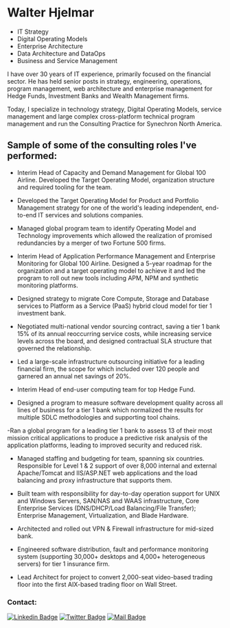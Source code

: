 <h1>Walter Hjelmar</h1>

- IT Strategy
- Digital Operating Models
- Enterprise Architecture
- Data Architecture and DataOps
- Business and Service Management

I have over 30 years of IT experience, primarily focused on the financial sector. He has held senior posts in strategy, engineering, operations, program management, web architecture and enterprise management for Hedge Funds, Investment Banks and Wealth Management firms. 

Today, I specialize in technology strategy, Digital Operating Models, service management and large complex cross-platform technical program management and run the Consulting Practice for Synechron North America.

## Sample of some of the consulting roles I've performed:

- Interim Head of Capacity and Demand Management for Global 100 Airline. Developed the Target Operating Model, organization structure and required tooling for the team.

- Developed the Target Operating Model for Product and Portfolio Management strategy for one of the world's leading independent, end-to-end IT services and solutions companies.

- Managed global program team to identify Operating Model and Technology improvements which allowed the realization of promised redundancies by a merger of two Fortune 500 firms. 

- Interim Head of Application Performance Management and Enterprise Monitoring for Global 100 Airline. Designed a 5-year roadmap for the organization and a target operating model to achieve it and led the program to roll out new tools including  APM, NPM and synthetic monitoring platforms.

- Designed strategy to migrate Core Compute, Storage and Database services to Platform as a Service (PaaS) hybrid cloud model for tier 1 investment bank.

- Negotiated multi-national vendor sourcing contract, saving a tier 1 bank 15% of its annual reoccurring service costs, while increasing service levels across the board, and designed contractual SLA structure that governed the relationship. 

- Led a large-scale infrastructure outsourcing initiative for a leading financial firm, the scope for which included over 120 people and garnered an annual net savings of 20%. 

- Interim Head of end-user computing team for top Hedge Fund.

- Designed a program to measure software development quality across all lines of business  for a tier 1 bank which normalized the results for multiple SDLC methodologies and supporting tool chains.

 -Ran a global program for a leading tier 1 bank to assess 13 of their most  mission critical applications to produce a predictive risk analysis of the application platforms, leading to improved security and reduced risk.

- Managed staffing and budgeting for team, spanning six countries. Responsible for Level 1 & 2 support of over 8,000 internal and external Apache/Tomcat and IIS/ASP.NET web applications and the load balancing and proxy infrastructure that supports them.

- Built team with responsibility for day-to-day operation support for UNIX and Windows Servers, SAN/NAS and WAAS infrastructure, Core Enterprise Services (DNS/DHCP/Load Balancing/File Transfer); Enterprise Management, Virtualization, and Blade Hardware.

- Architected and rolled out VPN & Firewall infrastructure for mid-sized bank.

- Engineered software distribution, fault and performance monitoring system (supporting 30,000+ desktops and 4,000+ heterogeneous servers) for tier 1 insurance firm.

- Lead Architect for project to convert 2,000-seat video-based trading floor into the first AIX-based trading floor on Wall Street.


### Contact: <br/>

[![Linkedin Badge](https://img.shields.io/badge/linkedin-0077B5?style=for-the-badge&logo=linkedin&logoColor=white)](https://linkedin.com/in/whjelmar)
[![Twitter Badge](https://img.shields.io/badge/twitter-1DA1F2?style=for-the-badge&logo=twitter&logoColor=white)](https://twitter.com/whjelamr)
[![Mail Badge](https://img.shields.io/badge/Gmail-D14836?style=for-the-badge&logo=gmail&logoColor=white)](mailto:walter@hjelamr.com)

